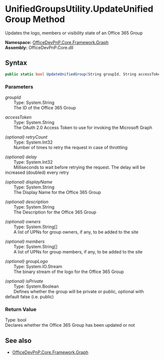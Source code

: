 # UnifiedGroupsUtility.UpdateUnifiedGroup Method  
Updates the logo, members or visibility state of an Office 365 Group  

**Namespace:** [OfficeDevPnP.Core.Framework.Graph](OfficeDevPnP.Core.Framework.Graph.md)  
**Assembly:** OfficeDevPnP.Core.dll  
## Syntax
```C#
public static bool UpdateUnifiedGroup(String groupId, String accessToken, Int32 retryCount, Int32 delay, String displayName, String description, String[] owners, String[] members, Stream groupLogo, Boolean isPrivate)
```
### Parameters
*groupId*  
&emsp;&emsp;Type: System.String  
&emsp;&emsp;The ID of the Office 365 Group  

*accessToken*  
&emsp;&emsp;Type: System.String  
&emsp;&emsp;The OAuth 2.0 Access Token to use for invoking the Microsoft Graph  

*(optional) retryCount*  
&emsp;&emsp;Type: System.Int32  
&emsp;&emsp;Number of times to retry the request in case of throttling  

*(optional) delay*  
&emsp;&emsp;Type: System.Int32  
&emsp;&emsp;Milliseconds to wait before retrying the request. The delay will be increased (doubled) every retry  

*(optional) displayName*  
&emsp;&emsp;Type: System.String  
&emsp;&emsp;The Display Name for the Office 365 Group  

*(optional) description*  
&emsp;&emsp;Type: System.String  
&emsp;&emsp;The Description for the Office 365 Group  

*(optional) owners*  
&emsp;&emsp;Type: System.String[]  
&emsp;&emsp;A list of UPNs for group owners, if any, to be added to the site  

*(optional) members*  
&emsp;&emsp;Type: System.String[]  
&emsp;&emsp;A list of UPNs for group members, if any, to be added to the site  

*(optional) groupLogo*  
&emsp;&emsp;Type: System.IO.Stream  
&emsp;&emsp;The binary stream of the logo for the Office 365 Group  

*(optional) isPrivate*  
&emsp;&emsp;Type: System.Boolean  
&emsp;&emsp;Defines whether the group will be private or public, optional with default false (i.e. public)  

### Return Value
Type: bool  
Declares whether the Office 365 Group has been updated or not

## See also
- [OfficeDevPnP.Core.Framework.Graph](OfficeDevPnP.Core.Framework.Graph.md)
